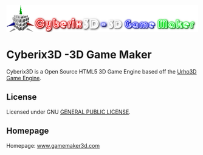 ![Cyberix3D logo](https://github.com/RedWebGames/Cyberix3D/blob/RedWebGames-patch-1/Cyberix3D2.0Logo.png)
# Cyberix3D -3D Game Maker
Cyberix3D is a Open Source HTML5 3D Game Engine based off the [Urho3D Game Engine](https://urho3d.github.io/).
## License
Licensed under GNU [GENERAL PUBLIC LICENSE](https://github.com/RedWebGames/Cyberix3D/blob/RedWebGames-patch-1/LICENSE).
## Homepage
Homepage: www.gamemaker3d.com
## 
